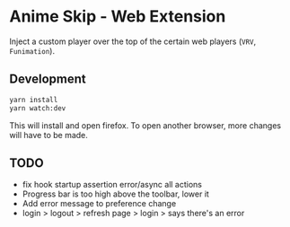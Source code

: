 # Anime Skip - Web Extension

Inject a custom player over the top of the certain web players (`VRV`, `Funimation`).

## Development

```bash
yarn install
yarn watch:dev
```

This will install and open firefox. To open another browser, more changes will have to be made.

## TODO

- fix hook startup assertion error/async all actions
- Progress bar is too high above the toolbar, lower it
- Add error message to preference change
- login > logout > refresh page > login > says there's an error
